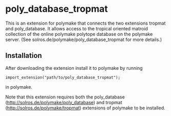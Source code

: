 poly_database_tropmat
=======

This is an extension for polymake that connects the two extensions tropmat and poly_database. It allows access to the tropical oriented matroid collection of the online polymake polytope database on the polymake server. (See solros.de/polymake/poly_database_tropmat for more details.)


Installation
------

After downloading the extension install it to polymake by running

	import_extension("path/to/poly_database_tropmat");

in polymake.

Note that this extension requires both the poly_database (http://solros.de/polymake/poly_database) and tropmat (http://solros.de/polymake/tropmat) extensions of polymake to be installed.